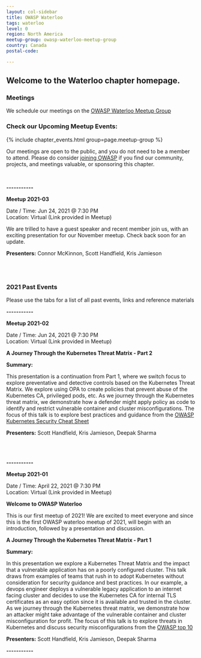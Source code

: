 ```yaml
---
layout: col-sidebar
title: OWASP Waterloo
tags: waterloo
level: 0
region: North America
meetup-group: owasp-waterloo-meetup-group
country: Canada
postal-code: 

---
```


Welcome to the Waterloo chapter homepage.
-----------------

### Meetings

We schedule our meetings on the [OWASP Waterloo Meetup Group](https://www.meetup.com/owasp-waterloo-meetup-group/)

### Check our Upcoming Meetup Events:
{% include chapter_events.html group=page.meetup-group %}

Our meetings are open to the public, and you do not need to be a member to attend. Please do consider [joining OWASP](https://owasp.org/membership/) if you find our community, projects, and meetings valuable, or sponsoring this chapter.

<br>


**-----------**

**Meetup 2021-03**

Date / Time: Jun 24, 2021 @ 7:30 PM <br>
Location: Virtual (Link provided in Meetup) 

We are trilled to have a guest speaker and recent member join us, with an exciting presentation for our November meetup. Check back soon for an update. 

**Presenters:**
Connor McKinnon,
Scott Handfield,
Kris Jamieson

<br> 
<br> 

### 2021 Past Events
Please use the tabs for a list of all past events, links and reference materials 

**-----------**

**Meetup 2021-02**

Date / Time: Jun 24, 2021 @ 7:30 PM <br>
Location: Virtual (Link provided in Meetup) 


**A Journey Through the Kubernetes Threat Matrix - Part 2**

**Summary:**

This presentation is a continuation from Part 1, where we switch focus to explore preventative and detective controls based on the Kubernetes Threat Matrix. We explore using OPA to create policies that prevent abuse of the Kubernetes CA, privileged pods, etc. As we journey through the Kubernetes threat matrix, we demonstrate how a defender might apply policy as code to identify and restrict vulnerable container and cluster misconfigurations. The focus of this talk is to explore best practices and guidance from the [OWASP Kubernetes Security Cheat Sheet](https://cheatsheetseries.owasp.org/cheatsheets/Kubernetes_Security_Cheat_Sheet.html)

**Presenters:**
Scott Handfield,
Kris Jamieson,
Deepak Sharma

<br> 
<br> 

**-----------**

**Meetup 2021-01**

Date / Time: April 22, 2021 @ 7:30 PM <br>
Location: Virtual (Link provided in Meetup) 

**Welcome to OWASP Waterloo** 

This is our first meetup of 2021! 
We are excited to meet everyone and since this is the first OWASP waterloo meetup of 2021, will begin with an introduction, followed by a presentation and discussion. 

**A Journey Through the Kubernetes Threat Matrix - Part 1**

**Summary:**

In this presentation we explore a Kubernetes Threat Matrix and the impact that a vulnerable application has on a poorly configured cluster. This talk draws from examples of teams that rush in to adopt Kubernetes without consideration for security guidance and best practices. In our example, a devops engineer deploys a vulnerable legacy application to an internet facing cluster and decides to use the Kubernetes CA for internal TLS certificates as an easy option since it is available and trusted in the cluster. As we journey through the Kubernetes threat matrix, we demonstrate how an attacker might take advantage of the vulnerable container and cluster misconfiguration for profit. The focus of this talk is to explore threats in Kubernetes and discuss security misconfigurations from the [OWASP top 10](https://owasp.org/www-project-top-ten/)

**Presenters:**
Scott Handfield,
Kris Jamieson,
Deepak Sharma


**-----------**
